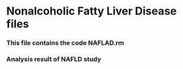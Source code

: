 # Nonalcoholic Fatty Liver Disease files
### This file contains the code NAFLAD.rm
### Analysis result of NAFLD study

